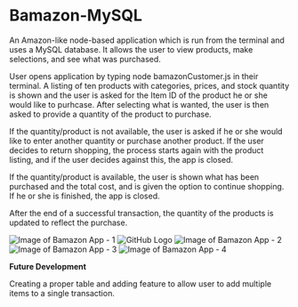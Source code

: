 # Bamazon-MySQL

An Amazon-like node-based application which is run from the terminal and uses a MySQL database. It allows the user to view products, make selections, and see what was purchased.

User opens application by typing node bamazonCustomer.js in their terminal. A listing of ten products with categories, prices, and stock quantity is shown and the user is asked for the Item ID of the product he or she would like to purhcase. After selecting what is wanted, the user is then asked to provide a quantity of the product to purchase.

If the quantity/product is not available, the user is asked if he or she would like to enter another quantity or purchase another product. If the user decides to return shopping, the process starts again with the product listing, and if the user decides against this, the app is closed.

If the quantity/product is available, the user is shown what has been purchased and the total cost, and is given the option to continue shopping. If he or she is finished, the app is closed.

After the end of a successful transaction, the quantity of the products is updated to reflect the purchase.

![Image of Bamazon App - 1](/screenshots/Bamazaon1.png)
![GitHub Logo](/images/logo.png)
![Image of Bamazon App - 2](screenshots/Bamazaon2.png)
![Image of Bamazon App - 3](screenshots/Bamazaon3.png)
![Image of Bamazon App - 4](screenshots/Bamazaon4.png)

**Future Development**

Creating a proper table and adding feature to allow user to add multiple items to a single transaction.